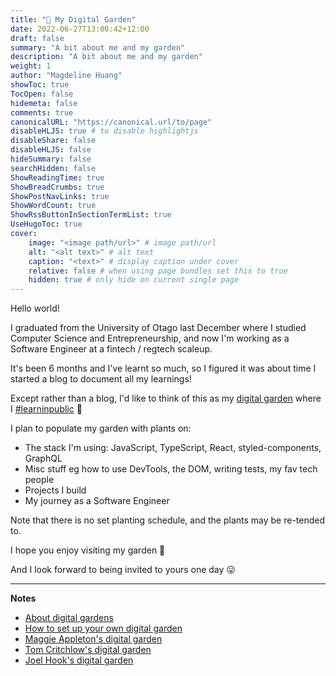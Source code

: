 ```yaml
---
title: "🌷 My Digital Garden"
date: 2022-06-27T13:00:42+12:00
draft: false
summary: "A bit about me and my garden"
description: "A bit about me and my garden"
weight: 1
author: "Magdeline Huang"
showToc: true
TocOpen: false
hidemeta: false
comments: true
canonicalURL: "https://canonical.url/to/page"
disableHLJS: true # to disable highlightjs
disableShare: false
disableHLJS: false
hideSummary: false
searchHidden: false
ShowReadingTime: true
ShowBreadCrumbs: true
ShowPostNavLinks: true
ShowWordCount: true
ShowRssButtonInSectionTermList: true
UseHugoToc: true
cover:
    image: "<image path/url>" # image path/url
    alt: "<alt text>" # alt text
    caption: "<text>" # display caption under cover
    relative: false # when using page bundles set this to true
    hidden: true # only hide on current single page
---
```


Hello world!

I graduated from the University of Otago last December where I studied Computer Science and Entrepreneurship, and now I'm working as a Software Engineer at a fintech / regtech scaleup.

It's been 6 months and I've learnt so much, so I figured it was about time I started a blog to document all my learnings!

Except rather than a blog, I'd like to think of this as my [digital garden](https://maggieappleton.com/garden-history) where I [#learninpublic](https://www.swyx.io/learn-in-public/) 📝

I plan to populate my garden with plants on:

- The stack I'm using: JavaScript, TypeScript, React, styled-components, GraphQL
- Misc stuff eg how to use DevTools, the DOM, writing tests, my fav tech people
- Projects I build
- My journey as a Software Engineer

Note that there is no set planting schedule, and the plants may be re-tended to.

I hope you enjoy visiting my garden 🌷

And I look forward to being invited to yours one day 😛

---

**Notes**

- [About digital gardens](https://www.technologyreview.com/2020/09/03/1007716/digital-gardens-let-you-cultivate-your-own-little-bit-of-the-internet/)
- [How to set up your own digital garden](https://nesslabs.com/digital-garden-set-up#:~:text=A%20digital%20garden%20is%20an,to%20be%20cultivated%20in%20public.)
- [Maggie Appleton\'s digital garden](https://maggieappleton.com/garden)
- [Tom Critchlow\'s digital garden](https://tomcritchlow.com/wiki/)
- [Joel Hook\'s digital garden](https://joelhooks.com/digital-garden)

